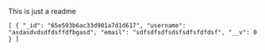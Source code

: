 This is just a readme 


`[
    {
        "_id": "65e593b6ac33d901a7d1d617",
  	      "username": "asdasdvdsdfdsffdfbgasd",
 	       "email": "sdfsdfsdfsdsfsdfsfdfdsf",
  	      "__v": 0
 	   }
]
`